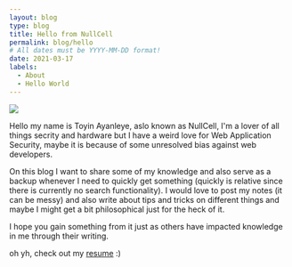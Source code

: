 ```yaml
---
layout: blog
type: blog
title: Hello from NullCell
permalink: blog/hello
# All dates must be YYYY-MM-DD format!
date: 2021-03-17
labels:
  - About
  - Hello World
---
```


<img class="ui tiny left circular floated image" src="../images/blog/hello/logo.png">

Hello my name is Toyin Ayanleye, aslo known as NullCell, I'm a lover of all things secrity and hardware but I have a weird love for Web Application Security, maybe it is because of some unresolved bias against web developers.

On this blog I want to share some of my knowledge and also serve as a backup whenever I need to quickly get something (quickly is relative since there is currently no search functionality). I would love to post my notes (it can be messy) and also write about tips and tricks on different things and maybe I might get a bit philosophical just for the heck of it.

I hope you gain something from it just as others have impacted knowledge in me through their writing.

oh yh, check out my [resume](../../resume.pdf) :)